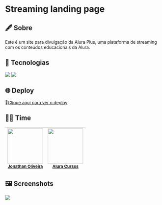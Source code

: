 # Streaming landing page

## 🖋️ Sobre
Este é um site para divulgação da Alura Plus, uma plataforma de streaming com os conteúdos educacionais da Alura.

## 🚀 Tecnologias
<div>
  <img src="https://img.shields.io/badge/HTML-239120?style=for-the-badge&logo=html5&logoColor=white">
  <img src="https://img.shields.io/badge/CSS-239120?style=for-the-badge&logo=css3&logoColor=white">
</div>

## 🌐 Deploy
🔗[Clique aqui para ver o deploy](https://streaming-alura-plus.netlify.app/)

## 🧑‍💻 Time

| <img loading="lazy" src="https://avatars.githubusercontent.com/u/184311525?s=400&u=232d56c0b8a58523fdf6e6afe88724ee38b1d12e&v=4" width=115><br><sub>[Jonathan Oliveira](https://github.com/jonathan0lv)</sub> | <img loading="lazy" src="https://avatars.githubusercontent.com/u/4975968?s=200&v=4" width=115><br><sub>[Alura Cursos](https://github.com/alura-cursos)</sub> |
| :---: | :---: |

## 🖼 Screenshots


![](https://i.imgur.com/M06DLFc.png)
